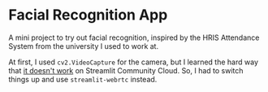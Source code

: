 # Facial Recognition App

A mini project to try out facial recognition, inspired by the HRIS Attendance System from the university I used to work at. 

At first, I used `cv2.VideoCapture` for the camera, but I learned the hard way that [it doesn't work](https://discuss.streamlit.io/t/webcam-not-opening-in-share-streamlit/49180) on Streamlit Community Cloud. So, I had to switch things up and use `streamlit-webrtc` instead.
